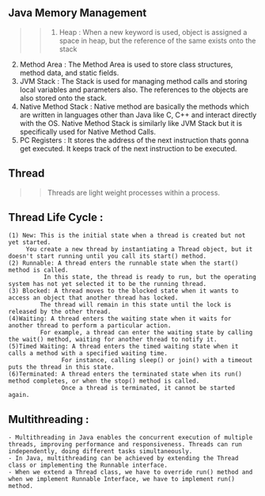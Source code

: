 ## Java Memory Management 
>> 1) Heap : When a new keyword is used, object is assigned a space in heap, but the reference of the same exists onto the stack
   2) Method Area : The Method Area is used to store class structures, method data, and static fields.
   3) JVM Stack : The Stack is used for managing method calls and storing local variables and parameters also. The references to the objects are also stored onto the stack.
   4) Native Method Stack : Native method are basically the methods which are written in languages other than Java like C, C++ and interact directly with the OS. Native Method Stack is similarly like JVM Stack but it is specifically used for Native Method Calls.
   5) PC Registers : It stores the address of the next instruction thats gonna get executed. It keeps track of the next instruction to be executed.


## Thread 
>> Threads are light weight processes within a process.

## Thread Life Cycle :  
``` 
(1) New: This is the initial state when a thread is created but not yet started.
     You create a new thread by instantiating a Thread object, but it doesn't start running until you call its start() method.
(2) Runnable: A thread enters the runnable state when the start() method is called.
          In this state, the thread is ready to run, but the operating system has not yet selected it to be the running thread.
(3) Blocked: A thread moves to the blocked state when it wants to access an object that another thread has locked.
         The thread will remain in this state until the lock is released by the other thread.
(4)Waiting: A thread enters the waiting state when it waits for another thread to perform a particular action.
         For example, a thread can enter the waiting state by calling the wait() method, waiting for another thread to notify it.
(5)Timed Waiting: A thread enters the timed waiting state when it calls a method with a specified waiting time.
               For instance, calling sleep() or join() with a timeout puts the thread in this state.
(6)Terminated: A thread enters the terminated state when its run() method completes, or when the stop() method is called.
               Once a thread is terminated, it cannot be started again.

```
## Multithreading :
```
- Multithreading in Java enables the concurrent execution of multiple threads, improving performance and responsiveness. Threads can run independently, doing different tasks simultaneously.
- In Java, multithreading can be achieved by extending the Thread class or implementing the Runnable interface.
- When we extend a Thread class, we have to override run() method and when we implement Runnable Interface, we have to implement run() method.

```
